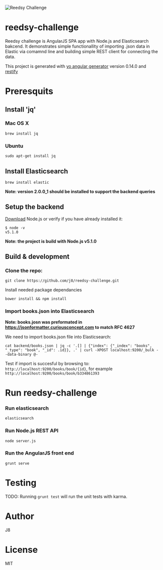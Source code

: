 ![Reedsy Challenge](https://cloud.githubusercontent.com/assets/818400/11432055/6a832d4c-94ae-11e5-9672-ce11a8c834fd.png
)
# reedsy-challenge

Reedsy challenge is AngularJS SPA app with Node.js and Elasticsearch bakcend. It demonstrates simple functionallity of importing .json data in Elastic via comamnd line and building simple REST client for connecting the data.

This project is generated with [yo angular generator](https://github.com/yeoman/generator-angular)
version 0.14.0 and [restify](http://restify.com)

# Preresquits

## Install 'jq'

### Mac OS X

```
brew install jq
```

### Ubuntu

```
sudo apt-get install jq
```

## Install Elasticsearch
```
brew install elastic

```
__Note: version 2.0.0_1 should be installed to support the backend queries__

## Setup the backend

[Download](https://nodejs.org/en/download/) Node.js or verify if you have already installed it:

```
$ node -v
v5.1.0
```

__Note: the project is build with Node.js v5.1.0__

## Build & development

### Clone the repo:

```
git clone https://github.com/j8/reedsy-challenge.git
```

Install needed package dependancies

```
bower install && npm install
```

### Import books.json into Elasticsearch

__Note: books.josn was preformated in https://jsonformatter.curiousconcept.com to match RFC 4627__

We need to import books.json file into Elasticsearch:

```
cat backend/books.json | jq -c '.[] | {"index": {"_index": "books", "_type": "book", "_id": .id}}, .' | curl -XPOST localhost:9200/_bulk --data-binary @-
```

Test if import is succesful by browsing to: ``http://localhost:9200/books/book/{id}``, for example ``http://localhost:9200/books/book/b334861393``

# Run reedsy-challenge

### Run elasticsearch
```
elasticsearch
```

### Run Node.js REST API

```
node server.js
```

### Run the AngularJS front end

```
grunt serve
```


# Testing

TODO: Running `grunt test` will run the unit tests with karma.

# Author

J8

# License

MIT